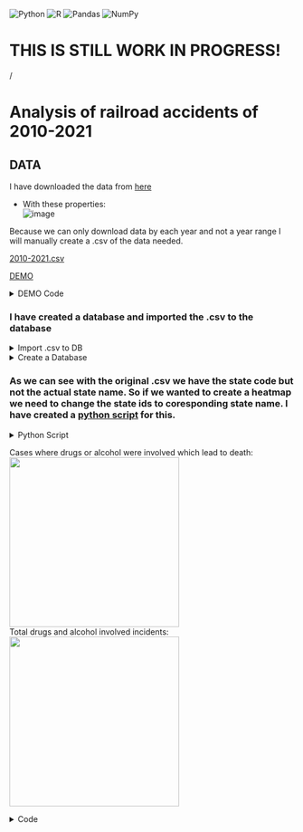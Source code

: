 ![Python](https://img.shields.io/badge/python-3670A0?style=for-the-badge&logo=python&logoColor=ffdd54)
![R](https://img.shields.io/badge/r-%23276DC3.svg?style=for-the-badge&logo=r&logoColor=white)
![Pandas](https://img.shields.io/badge/pandas-%23150458.svg?style=for-the-badge&logo=pandas&logoColor=white)
![NumPy](https://img.shields.io/badge/numpy-%23013243.svg?style=for-the-badge&logo=numpy&logoColor=white)
# THIS IS STILL WORK IN PROGRESS!

/


# Analysis of railroad accidents of 2010-2021




## DATA

 I have downloaded the data from  [here](https://safetydata.fra.dot.gov/officeofsafety/publicsite/on_the_fly_download.aspx) 
  * With these properties: <br>
  ![image](https://user-images.githubusercontent.com/68077710/151796773-874e4c0c-42e4-4279-b4b8-6f2873856ea8.png)

Because we can only download data by each year and not a year range I will manually create a .csv of the data needed.

[2010-2021.csv](https://github.com/koenry/dataScience_PROJECT/blob/main/dotCsvNew/2010_2021_updated.csv) 

[DEMO](https://github.com/koenry/dataScience_PROJECT/blob/main/dotCsvNew/demo.csv) 

<details>
  <summary>DEMO Code</summary>
	https://github.com/koenry/dataScience_PROJECT/blob/main/Code/demo.py	
</details>

### I have created a database and imported the .csv to the database   
<details>
  <summary>Import .csv to DB</summary>
  
I am using postgre database. After table creation we need to import the data, it can be either be done through the GUI but for learning experience I think its best to learn the CLI so I will guide you through the steps.
 
  ```
\COPY railroad2 FROM 'C:\Users\user\someDIR\csv.csv' DELIMITER ',' CSV HEADER;                    --Copy without \ will need permission escalation so its a simple workaround. I will upload the generated .csv to this repo as well for each year. 
  ```
  Now if you get an error:

![ERROR1 WIN](https://user-images.githubusercontent.com/68077710/151793586-d839c9da-d92f-4cce-a670-7580faf82f4e.png)

We need to run the following command:
``` SET CLIENT_ENCODING TO 'utf8'; ```
This is mostly for Windows only systems
</details>

<details>
  <summary>Create a Database</summary>
  
 This is how we create a database with the right columns so we can export the .csv with ease. Why? Because its going to be easier query and import other year data because the .csv files are only generated for the selected year not year range.
  
  ```CREATE TABLE railroad2 (
	"AMTRAK" varchar,
	"IYR" varchar,
	"IMO" varchar,
	"RAILROAD" varchar,
	"INCDTNO" varchar,
	"TYPPERS" varchar,
	"JOBCODE" varchar,
	"NATINJ" varchar,
	"LOCATION" varchar,
	"IFATAL" varchar,
	"OCCODE" varchar,
	"TCODE" varchar,
	"AGE" varchar,
	"DAYSABS" varchar,
	"DAYSRES" varchar,
	"DUMMY" varchar,
	"STATE" varchar,
	"TYPRR" varchar,
	"DUMMY1" varchar,
	"REGION" varchar,
	"DUMMY2" varchar,
	"NARRLEN" varchar,
	"CASFATAL" varchar,
	"CAS57" varchar,
	"CAS54" varchar,
	"DUMMY3" varchar,
	"DAY" varchar,
	"YEAR4" varchar,
	"TIMEHR" varchar,
	"TIMEMIN" varchar,
	"AMPM" varchar,
	"COUNTY" varchar,
	"CNTYCD" varchar,
	"STCNTY" varchar, 
	"ALCOHOL" varchar,
	"DRUG" varchar,
	"PHYACT" varchar,
	"LOCA" varchar,
	"LOCB" varchar,
	"LOCC" varchar,
	"EVENT" varchar,
	"TOOLS" varchar,
	"INJCAUS" varchar,
	"HZMEXPOS" varchar,
	"TERMINAT" varchar,
	"NARR1" varchar,
	"NARR2" varchar,
	"NARR3" varchar,
	"COVERDATA" varchar,
	"LATITUDE" varchar,
	"LONGITUD" varchar,
	"NULL" varchar
);
  ```
</details>

### As we can see with the original .csv we have the state code but not the actual state name. So if we wanted to create a heatmap we need to change the state ids to coresponding state name. I have created a [python script](https://github.com/koenry/dataScience_PROJECT/blob/main/Code/changeStates.py) for this.

<details>
  <summary>Python Script</summary>\
	Our data with the state column has the USA states id code ( not an abbreviation ) ex. 01 - Alabama. So we upload our .csv to a database and write a script to change the state column ids to the coresponding state name.
  Iam using psycopg2 its a Python library for postgres DB. I wanted to learn more about Postgres thats why iam using this database
 Python Code
  
  ```
	import psycopg2

states = ['null', 'Alabama', 'Alaska', 'null', 'Arizona', 'Arkansas',
'California', 'null', 'Colorado', 'Connecticut', 'Delaware', 'District of Columbia',
'Florida', 'Georgia','null', 'Hawaii', 'Idaho', 'Illinois', 'Indiana', 'Iowa',
'Kansas', 'Kentucky', 'Louisiana', 'Maine', 'Maryland', 'Massachusetts',
'Michigan', 'Minnesota', 'Mississippi', 'Missouri', 'Montana', 'Nebraska',
'Nevada', 'New Hampshire', 'New Jersey', 'New Mexico', 'New York',
'North Carolina', 'North Dakota', 'Ohio', 'Oklahoma', 'Oregon',
'Pennsylvania', 'null', 'Rhode Island', 'South Carolina',
'South Dakota', 'Tennessee', 'Texas', 'Utah' , 'Vermont',
'Virginia', 'null', 'Washington', 'West Virginia', 'Wisconsin',
'Wyoming'
]


conn = psycopg2.connect(
   database="DataScience", user='postgres', password='sa', host='127.0.0.1', port= '5432'
)
#Creating a cursor object using the cursor() method
cur = conn.cursor()

i = 1

for w in states:
    if i < 10:
        cur.execute('UPDATE railroad SET "STATE" = \''+states[i]+'\' WHERE "STATE" ='+'\'0'+str(i)+'\';')
        conn.commit()
    elif i > 9:
        cur.execute('UPDATE railroad SET "STATE" = \''+states[i]+'\' WHERE "STATE" ='+'\''+str(i)+'\';')
        conn.commit()
    i+=1
    print(f'{i} Done!')
    
conn.close()


  ```
  Last thing I noticed that district of Columbia and Washington yield separate results so before exporting back to csv lets run a simple sql query to change it to Washington only
```
UPDATE
  TABLE
SET
  "STATE" = 'Washington'
WHERE
  "STATE" = 'District of Columbia';

```
</details>

Cases where drugs or alcohol were involved which lead to death:
<br> <img src="https://user-images.githubusercontent.com/68077710/151950924-eb0fd16d-3b63-415b-b00c-6436fbe70ad4.png" width="300" height="300" /> 
<br> Total drugs and alcohol involved incidents:
<br> <img src="https://user-images.githubusercontent.com/68077710/151952397-42a5ce5a-901b-454a-a52a-255cae82aece.png" width="300" height="300" />
<details>
  <summary>Code</summary>
	https://github.com/koenry/dataScience_PROJECT/blob/main/Code/drugsAlcoDeaths.py	
</details>

	






	
	

